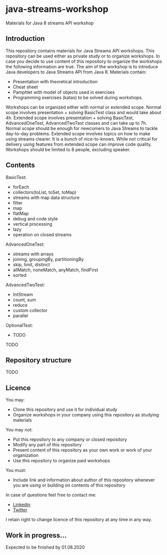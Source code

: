 # java-streams-workshop
Materials for Java 8 streams API workshop

## Introduction

This repository contains materials for Java Streams API workshops. This repository can be used either as private study or to organize workshops. In case you decide to use content of this repository to organize the workshops the following information are true. The aim of the workshop is to introduce Java developers to Java Streams API from Java 8. Materials contain:
 - Presentation with theoretical introduction
 - Cheat sheet
 - Pamphlet with model of objects used in exercises
 - Programming exercises (katas) to be solved during workshops.
 
Workshops can be organized either with normal or extended scope. Normal scope involves presentation + solving BasicTest class and would take about 4h. Extended scope involves presentation + solving BasicTest, AdvancedOneTest, AdvancedTwoTest classes and can take up to 7h. Normal scope should be enough for newcomers to Java Streams to tackle day-to-day problems. Extended scope involves topics on how to make using streams clearer. It is a bunch of nice-to-knows. While not critical for delivery using features from extended scope can improve code quality. Workshops should be limited to 8 people, excluding speaker.

## Contents

BasicTest:
* forEach
* collectors(toList, toSet, toMap)
* streams with map data structure
* filter
* map
* flatMap
* debug and code style
* vertical processing
* lazy
* operation on closed streams

AdvancedOneTest:
* streams with arrays
* joining, groupingBy, partitioningBy
* skip, limit, distinct
* allMatch, noneMatch, anyMatch, findFirst
* sorted

AdvancedTwoTest:
* IntStream
* count, sum
* reduce
* custom collector
* parallel

OptionalTest:
* TODO


TODO

## Repository structure

TODO         

## Licence

You may:
- Clone this repository and use it for individual study
- Organize workshops in your company using this repository as studying materials

You may not:
- Put this repository to any company or closed repository
- Modify any part of this repository
- Present content of this repository as your own work or work of your organization
- Use this repository to organize paid workshops

You must:
- Include link and information about author of this repository whenever you are using or building on contents of this repository

In case of questions feel free to contact me:
* [Linkedin](https://www.linkedin.com/in/patryk-drabi%C5%84ski-1a6209a6/)
* [Twitter](https://twitter.com/T4Upl)




I retain right to change licence of this repository at any time in any way.

## Work in progress... ##

Expected to be finished by 01.08.2020

